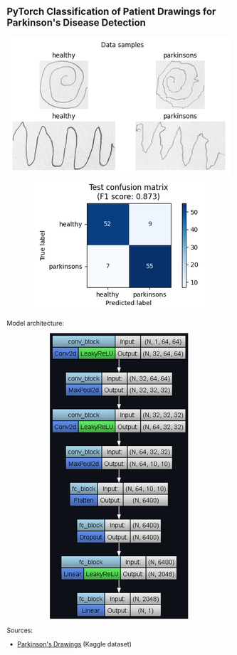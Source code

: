 ## PyTorch Classification of Patient Drawings for Parkinson's Disease Detection

<p align="center">
	<img src="images/data_samples.png"/>
	<br/>
	<img src="images/test_confusion_matrix.png"/>
</p>

Model architecture:

<p align="center">
	<img src="images/model_architecture.png"/>
</p>

Sources:
- [Parkinson's Drawings](https://www.kaggle.com/datasets/kmader/parkinsons-drawings) (Kaggle dataset)
